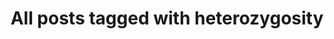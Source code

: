 ---
layout: tag
title: "All posts tagged with heterozygosity"
permalink: /weblog/tags/heterozygosity/
taxonomy: heterozygosity
---